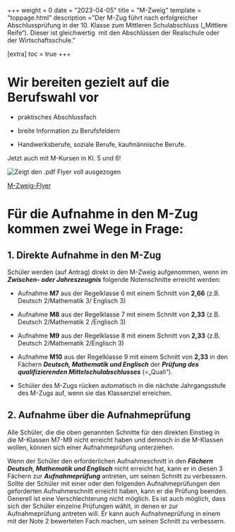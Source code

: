 +++
weight = 0
date = "2023-04-05"
title = "M-Zweig"
template = "toppage.html"
description ="Der M-Zug führt nach erfolgreicher Abschlussprüfung in der 10. Klasse zum Mittleren Schulabschluss („Mittlere Reife“). Dieser ist gleichwertig  mit den Abschlüssen der Realschule oder der Wirtschaftsschule."

[extra]
toc = true
+++

# Wir bereiten gezielt auf die Berufswahl vor

- praktisches Abschlussfach

- breite Information zu Berufsfeldern

- Handwerksberufe, soziale Berufe, kaufmännische Berufe.


Jetzt auch mit M-Kursen in Kl. 5 und 6!

![Zeigt den .pdf Flyer voll ausgezogen](../m-zweig-flyer.png "M-Zweig-Flyer")

[M-Zweig-Flyer](/downloads/mittelschule/M-Zweig%20Informationen.pdf)

  

# **Für die Aufnahme in den M-Zug kommen zwei Wege in Frage:**


## **1\. Direkte Aufnahme in den M-Zug**

Schüler werden (auf Antrag) direkt in den M-Zweig aufgenommen, wenn im _**Zwischen- oder Jahreszeugnis**_ folgende Notenschnitte erreicht werden:

  

- Aufnahme **M7** aus der Regelklasse 6 mit einem Schnitt von **2,66** (z.B. Deutsch 2/Mathematik 3/ Englisch 3)

- Aufnahme **M8** aus der Regelklasse 7 mit einem Schnitt von **2,33** (z.B. Deutsch 2/Mathematik 2 /Englisch 3)

- Aufnahme **M9** aus der Regelklasse 8 mit einem Schnitt von **2,33** (z.B. Deutsch 2/Mathematik 2/Englisch 3)

- Aufnahme **M10** aus der Regelklasse 9 mit einem Schnitt von **2,33** in den Fächern _**Deutsch, Mathematik und Englisch**_ der _**Prüfung des qualifizierenden Mittelschulabschlusses**_ (=„Quali“).

- Schüler des M-Zugs rücken automatisch in die nächste Jahrgangsstufe des M-Zugs auf, wenn sie das Klassenziel erreichen.

  

## **2\. Aufnahme über die Aufnahmeprüfung**

  

Alle Schüler, die die oben genannten Schnitte für den direkten Einstieg in die M-Klassen M7-M9 nicht erreicht haben und dennoch in die M-Klassen wollen, können sich einer Aufnahmeprüfung unterziehen.

Wenn der Schüler den erforderlichen Aufnahmeschnitt in den _**Fächern Deutsch, Mathematik und Englisch**_ nicht erreicht hat, kann er in diesen 3 Fächern zur _**Aufnahmeprüfung**_ antreten, um seinen Schnitt zu verbessern. Sollte der Schüler mit einer oder den folgenden Aufnahmeprüfungen den geforderten Aufnahmeschnitt erreicht haben, kann er die Prüfung beenden. Generell ist eine Verschlechterung nicht möglich. Es ist auch möglich, dass sich der Schüler einzelne Prüfungen wählt, in denen er zur Aufnahmeprüfung antreten will. Er kann auch Aufnahmeprüfung in einem mit der Note 2 bewerteten Fach machen, um seinen Schnitt zu verbessern.